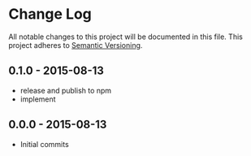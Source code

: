 # Change Log
All notable changes to this project will be documented in this file.
This project adheres to [Semantic Versioning](http://semver.org/).

## 0.1.0 - 2015-08-13
- release and publish to npm
- implement

## 0.0.0 - 2015-08-13
- Initial commits
